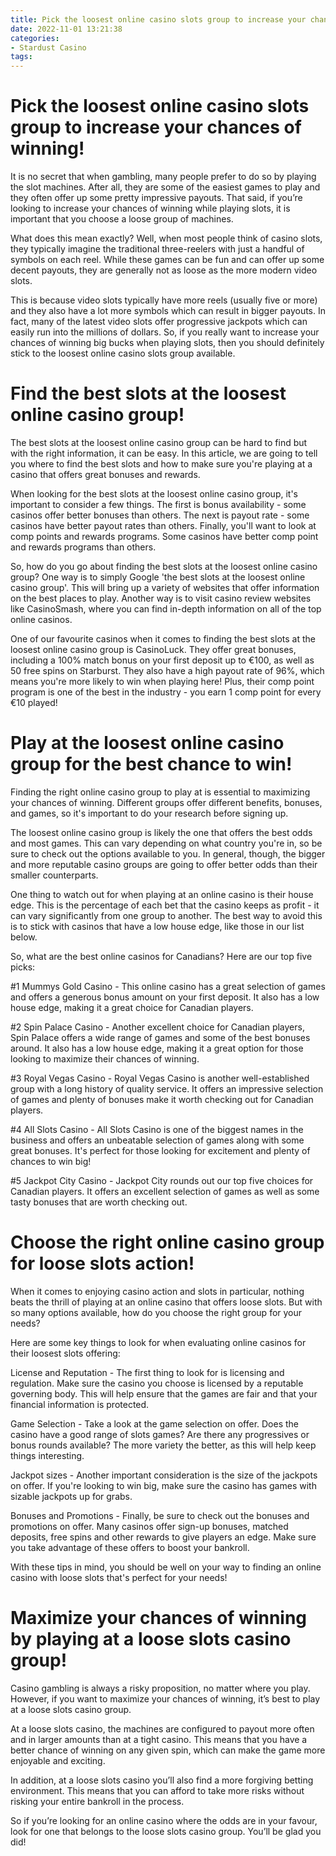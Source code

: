 ```yaml
---
title: Pick the loosest online casino slots group to increase your chances of winning!
date: 2022-11-01 13:21:38
categories:
- Stardust Casino
tags:
---
```



#  Pick the loosest online casino slots group to increase your chances of winning!

It is no secret that when gambling, many people prefer to do so by playing the slot machines. After all, they are some of the easiest games to play and they often offer up some pretty impressive payouts. That said, if you’re looking to increase your chances of winning while playing slots, it is important that you choose a loose group of machines.

What does this mean exactly? Well, when most people think of casino slots, they typically imagine the traditional three-reelers with just a handful of symbols on each reel. While these games can be fun and can offer up some decent payouts, they are generally not as loose as the more modern video slots.

This is because video slots typically have more reels (usually five or more) and they also have a lot more symbols which can result in bigger payouts. In fact, many of the latest video slots offer progressive jackpots which can easily run into the millions of dollars. So, if you really want to increase your chances of winning big bucks when playing slots, then you should definitely stick to the loosest online casino slots group available.

#  Find the best slots at the loosest online casino group!

The best slots at the loosest online casino group can be hard to find but with the right information, it can be easy. In this article, we are going to tell you where to find the best slots and how to make sure you're playing at a casino that offers great bonuses and rewards.

When looking for the best slots at the loosest online casino group, it's important to consider a few things. The first is bonus availability - some casinos offer better bonuses than others. The next is payout rate - some casinos have better payout rates than others. Finally, you'll want to look at comp points and rewards programs. Some casinos have better comp point and rewards programs than others.

So, how do you go about finding the best slots at the loosest online casino group? One way is to simply Google 'the best slots at the loosest online casino group'. This will bring up a variety of websites that offer information on the best places to play. Another way is to visit casino review websites like CasinoSmash, where you can find in-depth information on all of the top online casinos.

One of our favourite casinos when it comes to finding the best slots at the loosest online casino group is CasinoLuck. They offer great bonuses, including a 100% match bonus on your first deposit up to €100, as well as 50 free spins on Starburst. They also have a high payout rate of 96%, which means you're more likely to win when playing here! Plus, their comp point program is one of the best in the industry - you earn 1 comp point for every €10 played!

#  Play at the loosest online casino group for the best chance to win!

Finding the right online casino group to play at is essential to maximizing your chances of winning. Different groups offer different benefits, bonuses, and games, so it's important to do your research before signing up.

The loosest online casino group is likely the one that offers the best odds and most games. This can vary depending on what country you're in, so be sure to check out the options available to you. In general, though, the bigger and more reputable casino groups are going to offer better odds than their smaller counterparts.

One thing to watch out for when playing at an online casino is their house edge. This is the percentage of each bet that the casino keeps as profit - it can vary significantly from one group to another. The best way to avoid this is to stick with casinos that have a low house edge, like those in our list below.

So, what are the best online casinos for Canadians? Here are our top five picks:

#1 Mummys Gold Casino - This online casino has a great selection of games and offers a generous bonus amount on your first deposit. It also has a low house edge, making it a great choice for Canadian players.

#2 Spin Palace Casino - Another excellent choice for Canadian players, Spin Palace offers a wide range of games and some of the best bonuses around. It also has a low house edge, making it a great option for those looking to maximize their chances of winning.

#3 Royal Vegas Casino - Royal Vegas Casino is another well-established group with a long history of quality service. It offers an impressive selection of games and plenty of bonuses make it worth checking out for Canadian players.

#4 All Slots Casino - All Slots Casino is one of the biggest names in the business and offers an unbeatable selection of games along with some great bonuses. It's perfect for those looking for excitement and plenty of chances to win big!

#5 Jackpot City Casino - Jackpot City rounds out our top five choices for Canadian players. It offers an excellent selection of games as well as some tasty bonuses that are worth checking out.

#  Choose the right online casino group for loose slots action!

When it comes to enjoying casino action and slots in particular, nothing beats the thrill of playing at an online casino that offers loose slots. But with so many options available, how do you choose the right group for your needs?

Here are some key things to look for when evaluating online casinos for their loosest slots offering:

License and Reputation - The first thing to look for is licensing and regulation. Make sure the casino you choose is licensed by a reputable governing body. This will help ensure that the games are fair and that your financial information is protected.

Game Selection - Take a look at the game selection on offer. Does the casino have a good range of slots games? Are there any progressives or bonus rounds available? The more variety the better, as this will help keep things interesting.

Jackpot sizes - Another important consideration is the size of the jackpots on offer. If you're looking to win big, make sure the casino has games with sizable jackpots up for grabs.

Bonuses and Promotions - Finally, be sure to check out the bonuses and promotions on offer. Many casinos offer sign-up bonuses, matched deposits, free spins and other rewards to give players an edge. Make sure you take advantage of these offers to boost your bankroll.

With these tips in mind, you should be well on your way to finding an online casino with loose slots that's perfect for your needs!

#  Maximize your chances of winning by playing at a loose slots casino group!

Casino gambling is always a risky proposition, no matter where you play. However, if you want to maximize your chances of winning, it’s best to play at a loose slots casino group.

At a loose slots casino, the machines are configured to payout more often and in larger amounts than at a tight casino. This means that you have a better chance of winning on any given spin, which can make the game more enjoyable and exciting.

In addition, at a loose slots casino you’ll also find a more forgiving betting environment. This means that you can afford to take more risks without risking your entire bankroll in the process.

So if you’re looking for an online casino where the odds are in your favour, look for one that belongs to the loose slots casino group. You’ll be glad you did!